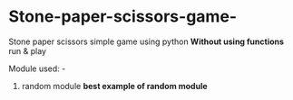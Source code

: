 # Stone-paper-scissors-game-
Stone paper scissors simple game using python 
**Without using functions**
run & play

Module used: - 
1. random module
**best example of random module**
